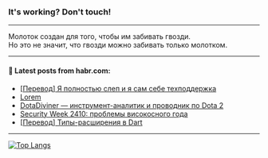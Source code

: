 ### It's working? Don't touch!

---
Молоток создан для того, чтобы им забивать гвозди. <br>
Но это не значит, что гвозди можно забивать только молотком.

---
<!--
#### 🛠️ Technical stack:

![Java](https://img.shields.io/badge/Java-informational?logo=Oracle&style=flat&logoColor=white&color=FF4500)
![Kotlin](https://img.shields.io/badge/Kotlin-informational?logo=Kotlin&style=flat&logoColor=white&color=774D97)
![JS](https://img.shields.io/badge/JS-informational?logo=javaScript&style=flat&logoColor=black&color=F7Df1E)
![TS](https://img.shields.io/badge/TypeScript-informational?logo=typeScript&style=flat&logoColor=black&color=017acc)
![Python](https://img.shields.io/badge/Python-informational?logo=Python&style=flat&logoColor=black&color=ffdd54) <br>
![Spring](https://img.shields.io/badge/SpringBoot-informational?logo=SpringBoot&style=flat&logoColor=white&color=6DB33F) 
![Next](https://img.shields.io/badge/Next.js-informational?logo=Next.js&style=flat&logoColor=white&color=3671a1)
![Nest](https://img.shields.io/badge/NestJS-informational?logo=NestJS&style=flat&logoColor=white&color=E0234E)
![NodeJS](https://img.shields.io/badge/NodeJS-informational?logo=node.js&style=flat&logoColor=white&color=70A760) <br>
![PostgreSQL](https://img.shields.io/badge/PostgreSQL-informational?logo=PostgreSQL&style=flat&logoColor=white&color=DAA520)
![MongoDB](https://img.shields.io/badge/MongoDB-informational?logo=MongoDB&style=flat&logoColor=white&color=870000)
![Git](https://img.shields.io/badge/Git-informational?logo=git&style=flat&logoColor=white&color=f74e28)
![Apache](https://img.shields.io/badge/Apache-informational?logo=apache&style=flat&logoColor=white&color=f74e28)

___  -->

#### 💬 Latest posts from habr.com:

<!-- BLOG-POST-LIST:START -->
- [[Перевод] Я полностью слеп и я сам себе техподдержка](https://habr.com/ru/articles/797571/?utm_source=habrahabr&utm_medium=rss&utm_campaign=797571)
- [Lorem](https://habr.com/ru/articles/798037/?utm_source=habrahabr&utm_medium=rss&utm_campaign=798037)
- [DotaDiviner — инструмент-аналитик и проводник по Dota 2](https://habr.com/ru/articles/798033/?utm_source=habrahabr&utm_medium=rss&utm_campaign=798033)
- [Security Week 2410: проблемы високосного года](https://habr.com/ru/companies/kaspersky/articles/797893/?utm_source=habrahabr&utm_medium=rss&utm_campaign=797893)
- [[Перевод] Типы-расширения в Dart](https://habr.com/ru/articles/798009/?utm_source=habrahabr&utm_medium=rss&utm_campaign=798009)
<!-- BLOG-POST-LIST:END -->

---
[![Top Langs](https://github-readme-stats-git-master-advtsetting-gmailcom.vercel.app/api/top-langs/?username=zloylis&langs_count=10&hide_title=false&title_color=e6edf3&size_weight=0.5&count_weight=0.5&layout=compact&hide_border=true&theme=dracula)](https://github.com/zloylis)

<!-- ![GitHub stats](https://github-readme-stats-git-master-advtsetting-gmailcom.vercel.app/api?username=zloylis&show_icons=true&hide_border=true&theme=dracula&hide_title=true&include_all_commits=true&count_private=true&hide=contribs&hide_rank=true) -->
